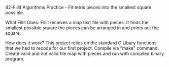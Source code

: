 42-Fillit
Algorithms Practice - Fit tetris pieces into the smallest square possible.

What Fillit Does:
Fillit recieves a map text file with pieces.
It finds the smallest possible square the pieces can be arranged in and prints out the square.

How does it work?
This project relies on the standard C Libary functions that we had to recode for our first project.
Compile via "make" command. Create valid and not valid file map with pieces and run with compiled binary program.
